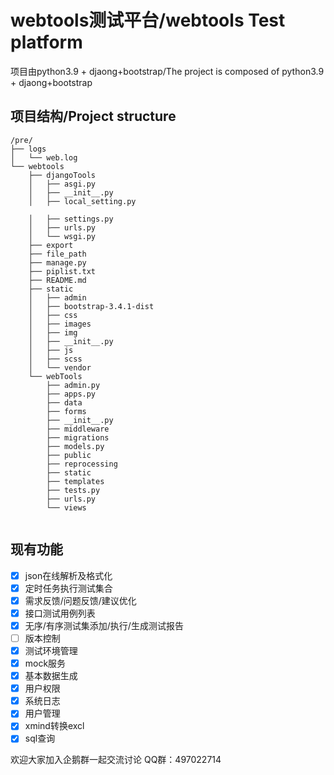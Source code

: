 # webtools测试平台/webtools Test platform

项目由python3.9 + djaong+bootstrap/The project is composed of python3.9 + djaong+bootstrap



## 项目结构/Project structure

```
/pre/
├── logs
│   └── web.log
└── webtools
    ├── djangoTools
    │   ├── asgi.py
    │   ├── __init__.py
    │   ├── local_setting.py

​    │   ├── settings.py
​    │   ├── urls.py
​    │   └── wsgi.py
​    ├── export
​    ├── file_path
​    ├── manage.py
​    ├── piplist.txt
​    ├── README.md
​    ├── static
​    │   ├── admin
​    │   ├── bootstrap-3.4.1-dist
​    │   ├── css
​    │   ├── images
​    │   ├── img
​    │   ├── __init__.py
​    │   ├── js
​    │   ├── scss
​    │   └── vendor
​    └── webTools
​        ├── admin.py
​        ├── apps.py
​        ├── data
​        ├── forms
​        ├── __init__.py
​        ├── middleware
​        ├── migrations
​        ├── models.py
​        ├── public
​        ├── reprocessing
​        ├── static
​        ├── templates
​        ├── tests.py
​        ├── urls.py
​        └── views


```

## 现有功能

- [x] json在线解析及格式化
- [x] 定时任务执行测试集合
- [x] 需求反馈/问题反馈/建议优化
- [x] 接口测试用例列表
- [x] 无序/有序测试集添加/执行/生成测试报告
- [ ] 版本控制
- [x] 测试环境管理
- [x] mock服务
- [x] 基本数据生成
- [x] 用户权限
- [x] 系统日志
- [x] 用户管理
- [x] xmind转换excl
- [x] sql查询

欢迎大家加入企鹅群一起交流讨论 QQ群：497022714

